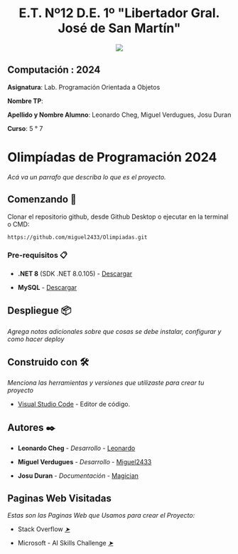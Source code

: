 <h1 align="center"> E.T. Nº12 D.E. 1º "Libertador Gral. José de San Martín" </h1>
<p align="center">
  <img src="https://et12.edu.ar/imgs/et12.svg">
</p>

## Computación : 2024

**Asignatura**: Lab. Programación Orientada a Objetos

**Nombre TP**: 

**Apellido y Nombre Alumno**: Leonardo Cheg, Miguel Verdugues, Josu Duran

**Curso**: 5 ° 7

# Olimpíadas de Programación 2024

_Acá va un parrafo que describa lo que es el proyecto._

## Comenzando 🚀

Clonar el repositorio github, desde Github Desktop o ejecutar en la terminal o CMD:

```
https://github.com/miguel2433/Olimpiadas.git
```

### Pre-requisitos 📋

- **.NET 8** (SDK .NET 8.0.105) - [Descargar](https://dotnet.microsoft.com/es-es/download/dotnet/8.0)

- **MySQL** - [Descargar](https://dev.mysql.com/downloads/installer/)

## Despliegue 📦

_Agrega notas adicionales sobre que cosas se debe instalar, configurar y como hacer deploy_

## Construido con 🛠️

_Menciona las herramientas y versiones que utilizaste para crear tu proyecto_

* [Visual Studio Code](https://code.visualstudio.com/#alt-downloads) - Editor de código.


## Autores ✒️


* **Leonardo Cheg** - *Desarrollo* - [Leonardo](https://github.com/ChengLeonardo)

* **Miguel Verdugues** - *Desarrollo* - [Miguel2433](https://github.com/miguel2433)

* **Josu Duran** - *Documentación* - [Magician](https://github.com/JosuGuzman)


## Paginas Web Visitadas
*Estas son las Paginas Web que Usamos para crear el Proyecto:*

- Stack Overflow *[➤](https://stackoverflow.com/questions/19663093/apply-gitignore-on-an-existing-repository-already-tracking-large-number-of-file)*

- Microsoft - AI Skills Challenge *[➤](https://learn.microsoft.com/en-us/aspnet/core/tutorials/getting-started-with-swashbuckle?view=aspnetcore-8.0&tabs=visual-studio)*

